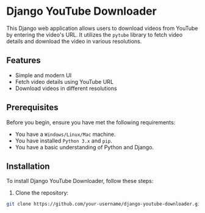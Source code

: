 # Django YouTube Downloader

This Django web application allows users to download videos from YouTube by entering the video's URL. It utilizes the `pytube` library to fetch video details and download the video in various resolutions.

## Features

- Simple and modern UI
- Fetch video details using YouTube URL
- Download videos in different resolutions

## Prerequisites

Before you begin, ensure you have met the following requirements:

- You have a `Windows/Linux/Mac` machine.
- You have installed `Python 3.x` and `pip`.
- You have a basic understanding of Python and Django.

## Installation

To install Django YouTube Downloader, follow these steps:

1. Clone the repository:
```bash
git clone https://github.com/your-username/django-youtube-downloader.git